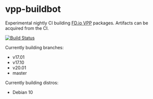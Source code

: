 # vpp-buildbot

Experimental nightly CI building [FD.io VPP](https://fd.io/) packages. Artifacts can be acquired from the CI.

[![Build Status](https://dev.azure.com/nekomimiswitch/General/_apis/build/status/vpp-buildbot?branchName=master)](https://dev.azure.com/nekomimiswitch/General/_build/latest?definitionId=87&branchName=master)

Currently building branches:

* v17.01
* v17.10
* v20.01
* master

Currently building distros:

* Debian 10
